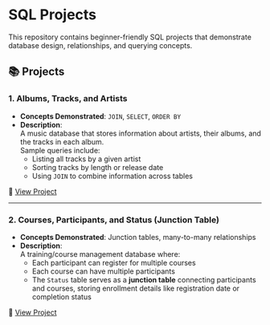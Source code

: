 # SQL Projects

This repository contains beginner-friendly SQL projects that demonstrate database design, relationships, and querying concepts.

## 📚 Projects

### 1. Albums, Tracks, and Artists
- **Concepts Demonstrated**: `JOIN`, `SELECT`, `ORDER BY`
- **Description**:  
  A music database that stores information about artists, their albums, and the tracks in each album.  
  Sample queries include:
  - Listing all tracks by a given artist
  - Sorting tracks by length or release date
  - Using `JOIN` to combine information across tables

📂 [View Project]()

---

### 2. Courses, Participants, and Status (Junction Table)
- **Concepts Demonstrated**: Junction tables, many-to-many relationships
- **Description**:  
  A training/course management database where:
  - Each participant can register for multiple courses
  - Each course can have multiple participants
  - The `Status` table serves as a **junction table** connecting participants and courses, storing enrollment details like registration date or completion status
 
📂 [View Project](https://github.com/Darkmatter126ms/Introduction-to-SQL/blob/main/Course%20Management.json)
